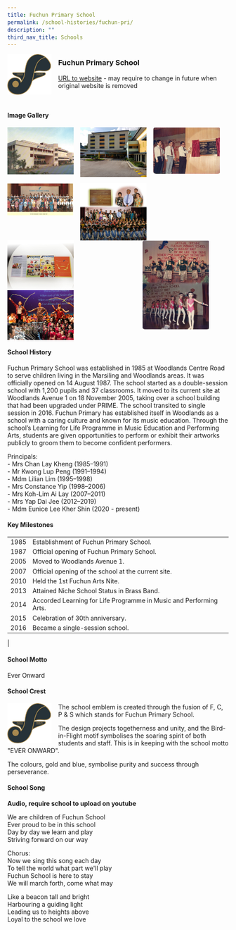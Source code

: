 ```yaml
---
title: Fuchun Primary School
permalink: /school-histories/fuchun-pri/
description: ""
third_nav_title: Schools
---
```

<img src="/images/fuchunpri9.png" style="width:20%;margin-right:15px;" align = "left">

### **Fuchun Primary School**
[URL to website](https://fuchunpri.moe.edu.sg/) - may require to change in future when original website is removed

<br clear="left">

#### **Image Gallery**

<p><a href="/images/fuchunpri1.jpg">  
<img src="/images/fuchunpri1.jpg" style="width:30%;margin-right:15px;" align = "left">
</a></p>

<p><a href="/images/fuchunpri2.jpg">  
<img src="/images/fuchunpri2.jpg" style="width:30%;margin-right:15px;" align = "left">
</a></p>

<p><a href="/images/fuchunpri3.jpg">  
<img src="/images/fuchunpri3.jpg" style="width:30%;margin-right:15px;" align = "left">
</a></p>

<br clear="left">

<p><a href="/images/fuchunpri4.jpg">  
<img src="/images/fuchunpri4.jpg" style="width:30%;margin-right:15px;" align = "left">
</a></p>

<p><a href="/images/fuchunpri5.jpg">  
<img src="/images/fuchunpri5.jpg" style="width:30%;margin-right:15px;" align = "left">
</a></p>

<p><a href="/images/fuchunpri6.jpg">  
<img src="/images/fuchunpri6.jpg" style="width:30%;margin-right:45px;" align = "right">
</a></p>

<p><a href="/images/fuchunpri7.jpg">  
<img src="/images/fuchunpri7.jpg" style="width:30%;margin-right:15px;" align = "left">
</a></p>

<p><a href="/images/fuchunpri8.jpg">  
<img src="/images/fuchunpri8.jpg" style="width:30%;margin-right:15px;" align = "left">
</a></p>

<br clear="left">

#### **School History**
Fuchun Primary School was established in 1985 at Woodlands Centre Road to serve children living in the Marsiling and Woodlands areas. It was officially opened on 14 August 1987. The school started as a double-session school with 1,200 pupils and 37 classrooms. It moved to its current site at Woodlands Avenue 1 on 18 November 2005, taking over a school building that had been upgraded under PRIME. The school transited to single session in 2016. Fuchun Primary has established itself in Woodlands as a school with a caring culture and known for its music education. Through the school’s Learning for Life Programme in Music Education and Performing Arts, students are given opportunities to perform or exhibit their artworks publicly to groom them to become confident performers.

Principals:<br>
\- Mrs Chan Lay Kheng (1985–1991)<br>
\- Mr Kwong Lup Peng (1991–1994)<br>
\- Mdm Lilian Lim (1995–1998)<br>
\- Mrs Constance Yip (1998–2006)<br>
\- Mrs Koh-Lim Ai Lay (2007–2011)<br>
\- Mrs Yap Dai Jee (2012–2019)<br>
\- Mdm Eunice Lee Kher Shin (2020 - present)

#### **Key Milestones**

|  |  |
|:---:|---|
| 1985 | Establishment of Fuchun Primary School. |
| 1987 | Official opening of Fuchun Primary School. |
| 2005 | Moved to Woodlands Avenue 1. |
| 2007 | Official opening of the school at the current site. |
| 2010 | Held the 1st Fuchun Arts Nite. |
| 2013 | Attained Niche School Status in Brass Band. |
| 2014 | Accorded Learning for Life Programme in Music and Performing Arts. |
| 2015 | Celebration of 30th anniversary. |
| 2016 | Became a single-session school. |
|

#### **School Motto**
Ever Onward

#### **School Crest**
<img src="/images/fuchunpri9.png" style="width:20%;margin-right:15px;" align = "left">

The school emblem is created through the fusion of F, C, P & S which stands for Fuchun Primary School.

The design projects togetherness and unity, and the Bird-in-Flight motif symbolises the soaring spirit of both students and staff. This is in keeping with the school motto "EVER ONWARD".

The colours, gold and blue, symbolise purity and success through perseverance.

#### **School Song**
**Audio, require school to upload on youtube**

We are children of Fuchun School<br>
Ever proud to be in this school<br>
Day by day we learn and play<br>
Striving forward on our way

Chorus:<br>
Now we sing this song each day<br>
To tell the world what part we'll play<br>
Fuchun School is here to stay<br>
We will march forth, come what may

Like a beacon tall and bright<br>
Harbouring a guiding light<br>
Leading us to heights above<br>
Loyal to the school we love